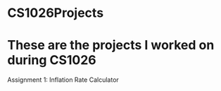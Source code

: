 # CS1026Projects
# These are the projects I worked on during CS1026
Assignment 1: Inflation Rate Calculator

